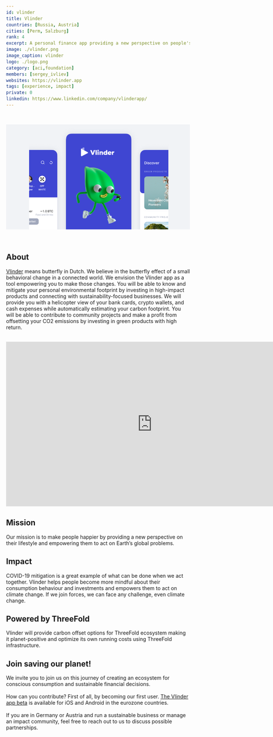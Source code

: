 ```yaml
---
id: vlinder
title: Vlinder
countries: [Russia, Austria]
cities: [Perm, Salzburg]
rank: 4
excerpt: A personal finance app providing a new perspective on people's lifestyle, empowering them to act on Earth’s global problems.
image: ./vlinder.png
image_caption: vlinder
logo: ./logo.png
category: [aci,foundation]
members: [sergey_ivliev]
websites: https://vlinder.app
tags: [experience, impact]
private: 0
linkedin: https://www.linkedin.com/company/vlinderapp/
---
```


<br/>

![vlinder](./vlinder2.png)

<br/>

## About

[Vlinder](https://vlinder.app) means butterfly in Dutch. We believe in the butterfly effect of a small behavioral change in a connected world. We envision the Vlinder app as a tool empowering you to make those changes. You will be able to know and mitigate your personal environmental footprint by investing in high-impact products and connecting with sustainability-focused businesses. We will provide you with a helicopter view of your bank cards, crypto wallets, and cash expenses while automatically estimating your carbon footprint. You will be able to contribute to community projects and make a profit from offsetting your CO2 emissions by investing in green products with high return.

<BR>

<iframe src="https://player.vimeo.com/video/434681704" width="800" height="450" frameborder="0" allow="autoplay; fullscreen" allowfullscreen></iframe>

<BR>

## Mission

Our mission is to make people happier by providing a new perspective on their lifestyle and empowering them to act on Earth’s global problems.

## Impact

COVID-19 mitigation is a great example of what can be done when we act together. Vlinder helps people become more mindful about their consumption behaviour and investments and empowers them to act on climate change. If we join forces, we can face any challenge, even climate change.

## Powered by ThreeFold

Vlinder will provide carbon offset options for ThreeFold ecosystem making it planet-positive and optimize its own running costs using ThreeFold infrastructure.

## Join saving our planet!

We invite you to join us on this journey of creating an ecosystem for conscious consumption and sustainable financial decisions.
<br/>
<br/>
How can you contribute? First of all, by becoming our first user. [The Vlinder app beta](https://vlinder.app) is available for iOS and Android in the eurozone countries.
<br/>
<br/>
If you are in Germany or Austria and run a sustainable business or manage an impact community, feel free to reach out to us to discuss possible partnerships.

<!-- ## Support this project

Vlinder is included in ThreeFold’s [Token Distribution Event (TDE)](https://library.threefold.me/info/tfgrid/#/tdeoverview)</a> for the impact it brings to our planet, humanity and the ThreeFold Grid.
The ThreeFold Token (TFT) represents a unit of capacity on the new Internet and is created only when new capacity is added to the ThreeFold Grid.
Each project on the TDE benefits from TFT fund allocations. You can buy TFT's and support Vlinder, and the growth of a new Conscious Internet. -->

<!-- ## TFGrid solution

### Roadmap

- Q1 2021
  - Integration of personal planet first finance app on top of 3bot/Crystal Twin.
 -->

